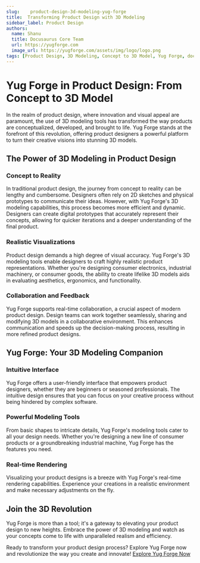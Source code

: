 ```yaml
---
slug:    product-design-3d-modeling-yug-forge
title:  Transforming Product Design with 3D Modeling
sidebar_label: Product Design
authors:
  name: Shanu
  title: Docusaurus Core Team
  url: https://yugforge.com
  image_url: https://yugforge.com/assets/img/logo/logo.png
tags: [Product Design, 3D Modeling, Concept to 3D Model, Yug Forge, docusaurus]
---
```


# Yug Forge in Product Design: From Concept to 3D Model

In the realm of product design, where innovation and visual appeal are paramount, the use of 3D modeling tools has transformed the way products are conceptualized, developed, and brought to life. Yug Forge stands at the forefront of this revolution, offering product designers a powerful platform to turn their creative visions into stunning 3D models.

## The Power of 3D Modeling in Product Design

### Concept to Reality
In traditional product design, the journey from concept to reality can be lengthy and cumbersome. Designers often rely on 2D sketches and physical prototypes to communicate their ideas. However, with Yug Forge's 3D modeling capabilities, this process becomes more efficient and dynamic. Designers can create digital prototypes that accurately represent their concepts, allowing for quicker iterations and a deeper understanding of the final product.

### Realistic Visualizations
Product design demands a high degree of visual accuracy. Yug Forge's 3D modeling tools enable designers to craft highly realistic product representations. Whether you're designing consumer electronics, industrial machinery, or consumer goods, the ability to create lifelike 3D models aids in evaluating aesthetics, ergonomics, and functionality.

### Collaboration and Feedback
Yug Forge supports real-time collaboration, a crucial aspect of modern product design. Design teams can work together seamlessly, sharing and modifying 3D models in a collaborative environment. This enhances communication and speeds up the decision-making process, resulting in more refined product designs.

## Yug Forge: Your 3D Modeling Companion

### Intuitive Interface
Yug Forge offers a user-friendly interface that empowers product designers, whether they are beginners or seasoned professionals. The intuitive design ensures that you can focus on your creative process without being hindered by complex software.

### Powerful Modeling Tools
From basic shapes to intricate details, Yug Forge's modeling tools cater to all your design needs. Whether you're designing a new line of consumer products or a groundbreaking industrial machine, Yug Forge has the features you need.

### Real-time Rendering
Visualizing your product designs is a breeze with Yug Forge's real-time rendering capabilities. Experience your creations in a realistic environment and make necessary adjustments on the fly.

## Join the 3D Revolution

Yug Forge is more than a tool; it's a gateway to elevating your product design to new heights. Embrace the power of 3D modeling and watch as your concepts come to life with unparalleled realism and efficiency.

Ready to transform your product design process? Explore Yug Forge now and revolutionize the way you create and innovate! [Explore Yug Forge Now](https://www.yugforge.com)
